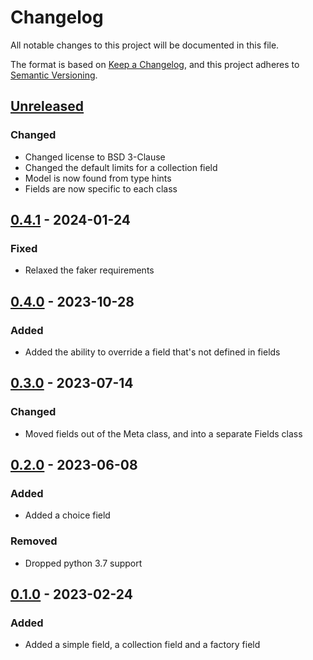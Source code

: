 # Changelog

All notable changes to this project will be documented in this file.

The format is based on [Keep a Changelog], and this project adheres to [Semantic Versioning].

## [Unreleased]

### Changed

-   Changed license to BSD 3-Clause
-   Changed the default limits for a collection field
-   Model is now found from type hints
-   Fields are now specific to each class

## [0.4.1] - 2024-01-24

### Fixed

-   Relaxed the faker requirements

## [0.4.0] - 2023-10-28

### Added

-   Added the ability to override a field that's not defined in fields

## [0.3.0] - 2023-07-14

### Changed

-   Moved fields out of the Meta class, and into a separate Fields class

## [0.2.0] - 2023-06-08

### Added

-   Added a choice field

### Removed

-   Dropped python 3.7 support

## [0.1.0] - 2023-02-24

### Added

-   Added a simple field, a collection field and a factory field

[Keep a Changelog]: https://keepachangelog.com/en/1.0.0/
[Semantic Versioning]: https://semver.org/spec/v2.0.0.html
[Unreleased]: https://github.com/spapanik/factorio/compare/v0.4.1...main
[0.4.1]: https://github.com/spapanik/factorio/compare/v0.4.0...v0.4.1
[0.4.0]: https://github.com/spapanik/factorio/compare/v0.3.0...v0.4.0
[0.3.0]: https://github.com/spapanik/factorio/compare/v0.2.0...v0.3.0
[0.2.0]: https://github.com/spapanik/factorio/compare/v0.1.0...v0.2.0
[0.1.0]: https://github.com/spapanik/factorio/releases/tag/v0.1.0
